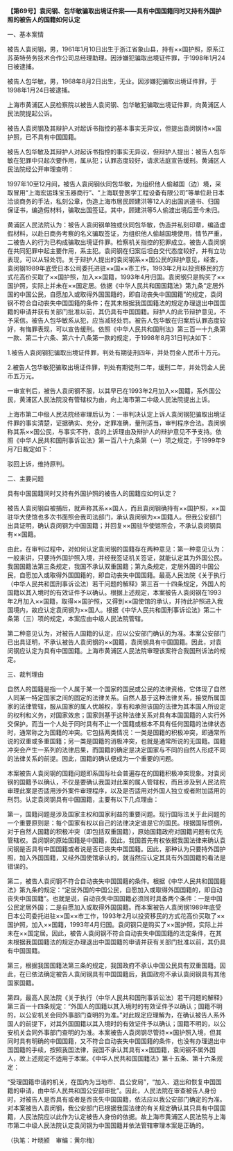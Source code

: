 **【第69号】袁闵钢、包华敏骗取出境证件案——具有中国国籍同时又持有外国护照的被告人的国籍如何认定**

一、基本案情

被告人袁闵钢，男，1961年1月10日出生于浙江省象山县，持有××国护照，原系江苏英特劳务技术合作公司总经理助理。因涉嫌犯骗取出境证件罪，于1998年1月24日被逮捕。

被告人包华敏，男，1968年8月2日出生，无业。因涉嫌犯骗取出境证件罪，于1998年1月24日被逮捕。

上海市黄浦区人民检察院以被告人袁闵钢、包华敏犯骗取出境证件罪，向黄浦区人民法院提起公诉。

被告人袁闵钢及其辩护人对起诉书指控的基本事实无异议，但提出袁闵钢持××国护照，已不具有中国国籍。

被告人包华敏及其辩护人对起诉书指控的事实无异议，但辩护人提出：被告人包华敏在犯罪中只起次要作用，属从犯；认罪态度较好，请求法庭宣告缓刑。黄浦区人民法院经公开审理查明：

1997年10至12月间，被告人袁闵钢伙同包华敏，为组织他人偷越国（边）境，采取冒用“上海宏运珠宝玉器商行”、“上海联登医学工程设备有限公司”等单位赴日本洽谈商务的手法，私刻公章，伪造上海市居民顾建洪等12人的出国派遣书、归国保证书，编造假材料，骗取出国签证。其中，顾建洪等5人偷渡出境后至今未归。

黄浦区人民法院认为：被告人袁闵钢单独或伙同包华敏，伪造并私刻印章，编造虚假材料，以赴日商务考察的名义骗取签证，为组织他人偷越国境使用，情节严重，二被告人的行为已构成骗取出境证件罪。检察机关指控的犯罪成立。被告人袁闵钢在共同犯罪中起主要作用，系主犯。袁闵钢在归案后坦白交代态度较好，并有立功表现，可以从轻处罚。关于辩护人提出的袁闵钢系××国公民的辩护意见，经查，袁闵钢1989年底受日本公司委托进驻××国××市工作，1993年2月以投资移民的方式花高价买取了××国护照，加入××国籍，1993年4月归国。袁闵钢只是购买了××国护照，实际上并未在××国定居。依据《中华人民共和国国籍法》第九条“定居外国的中国公民，自愿加入或取得外国国籍的，即自动丧失中国国籍”的规定，袁闵钢不符合自动丧失中国国籍的条件；在其未根据我国国籍法的规定办理退出中国国籍的申请并获有关部门批准以前，其仍具有中国国籍。辩护人的此节辩护意见，不予采信。被告人包华敏系从犯，应当减轻处罚。被告人包华敏在归案后认罪态度较好，有悔罪表现，可以宣告缓刑。依照《中华人民共和国刑法》第三百一十九条第一款、第二十六条、第六十八条第一款的规定，于1998年8月31日判决如下：

1.被告人袁闵钢犯骗取出境证件罪，判处有期徒刑四年，并处罚金人民币十万元。

2.被告人包华敏犯骗取出境证件罪，判处有期徒刑二年，缓刑二年，并处罚金人民币五万元。

一审宣判后，被告人袁闵钢不服，以其早已在1993年2月加入××国籍，系外国公民，黄浦区人民法院没有管辖权为由，向上海市第二中级人民法院提出上诉。

上海市第二中级人民法院经审理后认为：一审判决认定上诉人袁闵钢犯骗取出境证件罪的事实清楚，证据确实、充分，定罪准确，量刑适当，审判程序合法。袁闵钢称其系××国公民，与事实不符，袁的上诉理由及辩护人的辩护意见不予支持。依照《中华人民共和国刑事诉讼法》第一百八十九条第（一）项之规定，于1999年9月7日裁定如下：

驳回上诉，维持原判。

二、主要问题

具有中国国籍同时又持有外国护照的被告人的国籍应如何认定？

被告人袁闵钢自被捕后，就声称其系××国人，而且袁闵钢确持有××国护照，××国驻华大使馆也多次书面照会我司法部门，承认袁闵钢为××国籍人。但我公安部门出具证明，确认袁闵钢为中国国籍；并回复××国驻华使馆照会，不承认袁闵钢具有××国籍。

由此，在审判过程中，对如何认定袁闵钢的国籍存在两种意见：第一种意见认为：一般来讲，只要持外国护照入境，并经我签证机关签证，就能认定其为外国公民。我国国籍法第三条规定，我国不承认双重国籍；第九条规定，定居外国的中国公民，自愿加入或取得外国国籍的，即自动丧失中国国籍。最高人民法院《关于执行（中华人民共和国刑事诉讼法）若干问题的解释》第三百一十四条规定，外国人的国籍以其入境时的有效证件予以确认。根据上述规定，本案被告人袁闵钢在1993年2月加入××国籍，取得××国护照，又得到××国使馆的承认，并持此护照进入我国境内，故应认定袁闵钢为××国人。根据《中华人民共和国刑事诉讼法》第二十条第（三）项的规定，本案应由中级人民法院管辖。

第二种意见认为，对被告人国籍的认定，应以公安部门确认的为准。本案公安部门已出具证明，不承认被告人袁闵钢的××国籍，袁闵钢具有中国国籍。因此，对袁闵钢应认定为具有中国国籍。上海市黄浦区人民法院审理该案符合我国刑诉法的规定。

三、裁判理由

自然人的国籍是指一个人属于某一个国家的国民或公民的法律资格，它体现了自然人同某一特定国家之间的固定的法律关系。自然人基于这种法律关系，接受所属国家的法律管辖，服从国家的属人优越权，享有和承担该国的法律为其本国人所设定的权利和义务，对国家效忠；国家则基于这种法律关系对具有本国国籍的人实行外交保护。而当一个人处于同时具有不止一个国籍或根本不具有任何国籍的法律状态时，通常称之为国籍的冲突。它包括两类情况：一类是国籍的积极冲突，即通常所说的双重或多重国籍；另一类是国籍的消极冲突，也就是通常所说的无国籍。国籍冲突会产生一系列的法律后果，而国籍的确定是决定国家与不同的自然人形成不同的法律关系的前提。因此，国籍的确认便成为一个重要的问题。

本案被告人袁闵钢的国籍问题即系国际社会普遍存在的国籍积极冲突现象。对袁闵钢的国籍予以确认，不仅是要确认我国对此案的属人管辖权，而且涉及到人民法院审理此案是否适用涉外案件审理程序，以及是否适用对外国人独立或者附加适用的刑罚。认定袁闵钢具有中国国籍，主要有以下几点理由：

第一，国籍问题是涉及国家主权和国家利益的重要问题。现行国际法关于此问题的一个重要原则是：每个国家有权以自己的法律决定谁是它的国民。根据国际惯例，对于自然人国籍的积极冲突（即包括双重国籍），原始国籍政府对国籍问题有优先管辖权。袁闵钢的原始国籍是中国籍，因此，我国首先有权依据我国法律来确认袁闵钢是否具有中国国籍或者说是否已丧失中国国籍。因此，那种认为只要持外国护照，加入外国国籍，又经外国使馆承认的，就当然应认定其具有外国国籍的看法是错误的。

第二，被告人袁闵钢不符合自动丧失中国国籍的条件。根据《中华人民共和国国籍法》第九条的规定：“定居外国的中国公民，自愿加入或取得外国国籍的，即自动丧失中国国籍”。也就是说，自动丧失中国国籍必须同时具备两个条件：一是中国公民定居外国；二是自愿加入或取得外国国籍。而本案被告人袁闵钢1989年底受日本公司委托进驻××国××市工作，1993年2月以投资移民的方式花高价买取了××国护照，加入××国籍，1993年4月归国。袁闵钢只是购买了××国护照，实际上并未在××国定居。因此，被告人袁闵钢不符合自动丧失中国国籍的法定条件，在其未根据我国国籍法的规定办理退出中国国籍的申请并获有关部门批准以前，其仍具有中国国籍。

第三，根据我国国籍法第三条的规定，我国政府不承认中国公民具有双重国籍。因此，在已依法确定被告人袁闵钢具有中国国籍后，我国政府不承认袁闵钢具有其他国家国籍。

第四，最高人民法院《关于执行（中华人民共和国刑事诉讼法）若干问题的解释》第三百一十四条规定：“外国人的国籍以其入境时的有效证件予以确认；国籍不明的，以公安机关会同外事部门查明的为准。”对此规定应理解为，在确认被告人系外国人的前提下，对其外国国籍以其入境时的有效证件予以确认；国籍不明的，以公安机关会同外事部门查明的为准。本案被告人袁闵钢尽管持××国护照入境，但其同时具有明确的中国国籍，又不符合自动丧失中国国籍的条件，也没有办理退出中国国籍的手续，按照我国法律，我国不承认其具有××国国籍，袁闵钢不属外国人，故上述规定不适用于本案。《中华人民共和国国籍法》第十五条、第十六条规定：

“受理国籍申请的机关，在国内为当地市、县公安局”，“加入、退出和恢复中国国籍的申请，由中华人民共和国公安部审批”。因此，人民法院在审查被告人身份时，对被告人是否具有或者是否丧失中国国籍，依法应以我公安部门确定的为准。对本案被告人袁闵钢，我公安部门已根据我国法律的有关规定确认其只具有中国国籍，人民法院应以此作为认定被告人身份的依据。故上海市黄浦区人民法院与上海市第二中级人民法院认定袁闵钢为中国国籍并依法管辖审理本案是正确的。

（执笔：叶晓颍　审编：黄尔梅）